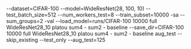 --dataset=CIFAR-100 --model=WideResNet(28, 100, 10) --test_batch_size=512 --num_workers_test=8 --train_subset=10000 -sa --sum_groups=2 -val --load_model=runs/CIFAR-100 10000 full WideResNet28_10 platou sum4 - sum2 - baseline --save_dir=CIFAR-100 10000 full WideResNet28_10 platou sum4 - sum2 - baseline aug_test --skip_existing --test_only --aug_test=125